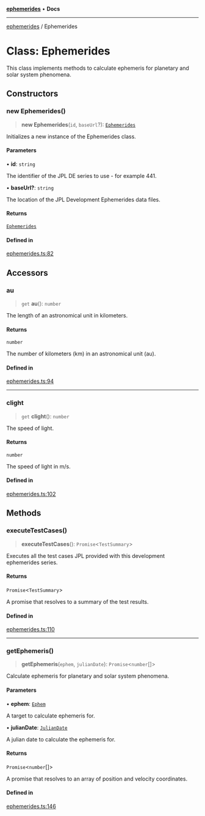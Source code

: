 [**ephemerides**](../README.md) • **Docs**

---

[ephemerides](../README.md) / Ephemerides

# Class: Ephemerides

This class implements methods to calculate ephemeris for planetary and solar system phenomena.

## Constructors

### new Ephemerides()

> **new Ephemerides**(`id`, `baseUrl`?): [`Ephemerides`](Ephemerides.md)

Initializes a new instance of the Ephemerides class.

#### Parameters

• **id**: `string`

The identifier of the JPL DE series to use - for example 441.

• **baseUrl?**: `string`

The location of the JPL Development Ephemerides data files.

#### Returns

[`Ephemerides`](Ephemerides.md)

#### Defined in

[ephemerides.ts:82](https://github.com/mshogren/astronomy/blob/3ddd8bb18c6e65bf5067df1c2b52ff8afd2db9b1/js/ephemerides/src/ephemerides.ts#L82)

## Accessors

### au

> `get` **au**(): `number`

The length of an astronomical unit in kilometers.

#### Returns

`number`

The number of kilometers (km) in an astronomical unit (au).

#### Defined in

[ephemerides.ts:94](https://github.com/mshogren/astronomy/blob/3ddd8bb18c6e65bf5067df1c2b52ff8afd2db9b1/js/ephemerides/src/ephemerides.ts#L94)

---

### clight

> `get` **clight**(): `number`

The speed of light.

#### Returns

`number`

The speed of light in m/s.

#### Defined in

[ephemerides.ts:102](https://github.com/mshogren/astronomy/blob/3ddd8bb18c6e65bf5067df1c2b52ff8afd2db9b1/js/ephemerides/src/ephemerides.ts#L102)

## Methods

### executeTestCases()

> **executeTestCases**(): `Promise`\<`TestSummary`\>

Executes all the test cases JPL provided with this development ephemerides series.

#### Returns

`Promise`\<`TestSummary`\>

A promise that resolves to a summary of the test results.

#### Defined in

[ephemerides.ts:110](https://github.com/mshogren/astronomy/blob/3ddd8bb18c6e65bf5067df1c2b52ff8afd2db9b1/js/ephemerides/src/ephemerides.ts#L110)

---

### getEphemeris()

> **getEphemeris**(`ephem`, `julianDate`): `Promise`\<`number`[]\>

Calculate ephemeris for planetary and solar system phenomena.

#### Parameters

• **ephem**: [`Ephem`](../enumerations/Ephem.md)

A target to calculate ephemeris for.

• **julianDate**: [`JulianDate`](JulianDate.md)

A julian date to calculate the ephemeris for.

#### Returns

`Promise`\<`number`[]\>

A promise that resolves to an array of position and velocity coordinates.

#### Defined in

[ephemerides.ts:146](https://github.com/mshogren/astronomy/blob/3ddd8bb18c6e65bf5067df1c2b52ff8afd2db9b1/js/ephemerides/src/ephemerides.ts#L146)
